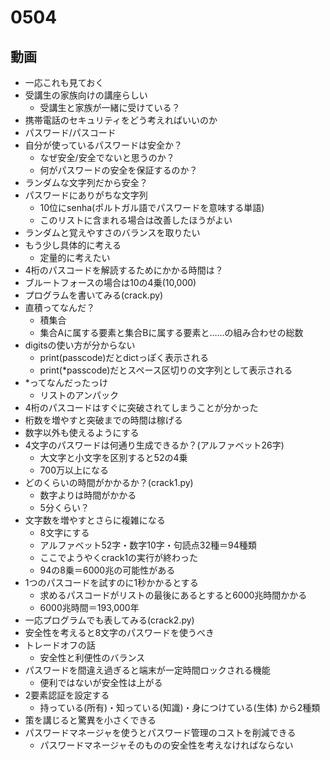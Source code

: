 # 0504

## 動画
- 一応これも見ておく
- 受講生の家族向けの講座らしい
  - 受講生と家族が一緒に受けている？
- 携帯電話のセキュリティをどう考えればいいのか
- パスワード/パスコード
- 自分が使っているパスワードは安全か？
  - なぜ安全/安全でないと思うのか？
  - 何がパスワードの安全を保証するのか？
- ランダムな文字列だから安全？
- パスワードにありがちな文字列
  - 10位にsenha(ポルトガル語でパスワードを意味する単語)
  - このリストに含まれる場合は改善したほうがよい
- ランダムと覚えやすさのバランスを取りたい
- もう少し具体的に考える
  - 定量的に考えたい
- 4桁のパスコードを解読するためにかかる時間は？
- ブルートフォースの場合は10の4乗(10,000)
- プログラムを書いてみる(crack.py)
- 直積ってなんだ？
  - 積集合
  - 集合Aに属する要素と集合Bに属する要素と……の組み合わせの総数
- digitsの使い方が分からない
  - print(passcode)だとdictっぽく表示される
  - print(*passcode)だとスペース区切りの文字列として表示される
- *ってなんだったっけ
  - リストのアンパック
- 4桁のパスコードはすぐに突破されてしまうことが分かった
- 桁数を増やすと突破までの時間は稼げる
- 数字以外も使えるようにする
- 4文字のパスワードは何通り生成できるか？(アルファベット26字)
  - 大文字と小文字を区別すると52の4乗
  - 700万以上になる
- どのくらいの時間がかかるか？(crack1.py)
  - 数字よりは時間がかかる
  - 5分くらい？
- 文字数を増やすとさらに複雑になる
  - 8文字にする
  - アルファベット52字・数字10字・句読点32種＝94種類
  - ここでようやくcrack1の実行が終わった
  - 94の8乗＝6000兆の可能性がある
- 1つのパスコードを試すのに1秒かかるとする
  - 求めるパスコードがリストの最後にあるとすると6000兆時間かかる
  - 6000兆時間＝193,000年
- 一応プログラムでも表してみる(crack2.py)
- 安全性を考えると8文字のパスワードを使うべき
- トレードオフの話
  - 安全性と利便性のバランス
- パスワードを間違え過ぎると端末が一定時間ロックされる機能
  - 便利ではないが安全性は上がる
- 2要素認証を設定する
  - 持っている(所有)・知っている(知識)・身につけている(生体) から2種類
- 策を講じると驚異を小さくできる
- パスワードマネージャを使うとパスワード管理のコストを削減できる
  - パスワードマネージャそのものの安全性を考えなければならない